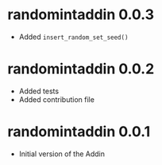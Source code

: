# randomintaddin 0.0.3

* Added `insert_random_set_seed()`

# randomintaddin 0.0.2

* Added tests
* Added contribution file

# randomintaddin 0.0.1

* Initial version of the Addin
